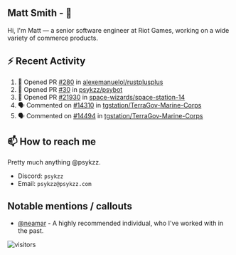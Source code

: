 <!--
[![PsyKzz's github stats](https://github-readme-stats.vercel.app/api?username=psykzz&show_icons=true)](https://github.com/anuraghazra/github-readme-stats)
-->

## Matt Smith - 👋
Hi, I'm Matt — a senior software engineer at Riot Games, working on a wide variety of commerce products.

## ⚡ Recent Activity

<!--START_SECTION:activity-->
1. 💪 Opened PR [#280](https://github.com/alexemanuelol/rustplusplus/pull/280) in [alexemanuelol/rustplusplus](https://github.com/alexemanuelol/rustplusplus)
2. 💪 Opened PR [#30](https://github.com/psykzz/psybot/pull/30) in [psykzz/psybot](https://github.com/psykzz/psybot)
3. 💪 Opened PR [#21930](https://github.com/space-wizards/space-station-14/pull/21930) in [space-wizards/space-station-14](https://github.com/space-wizards/space-station-14)
4. 🗣 Commented on [#14310](https://github.com/tgstation/TerraGov-Marine-Corps/issues/14310) in [tgstation/TerraGov-Marine-Corps](https://github.com/tgstation/TerraGov-Marine-Corps)
5. 🗣 Commented on [#14494](https://github.com/tgstation/TerraGov-Marine-Corps/issues/14494) in [tgstation/TerraGov-Marine-Corps](https://github.com/tgstation/TerraGov-Marine-Corps)
<!--END_SECTION:activity-->


## 📫 How to reach me

Pretty much anything @psykzz.

- Discord: `psykzz`
- Email: `psykzz@psykzz.com`


## Notable mentions / callouts

 - [@neamar](https://github.com/neamar) - A highly recommended individual, who I've worked with in the past.


![visitors](https://visitor-badge.glitch.me/badge?page_id=psykzz/psykzz)



